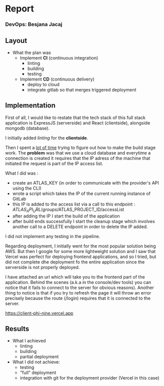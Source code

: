 # Report
### DevOps: Besjana Jacaj

## Layout
- What the plan was
    - Implement **CI** (continuous integration)
        - linting
        - building
        - testing
    - Implement **CD** (continuous delivery)
        - deploy to cloud
        - integrate gitlab so that merges triggered deployment

## Implementation
First of all, I would like to restate that the tech stack of this full stack application is ExpressJS (serverside) and React (clientside), alongside mongodb (database).

I initially added *linting* for the **clientside**.

Then I spent a <u>lot of time</u> trying to figure out how to make the build stage work. The __problem__ was that we use a cloud database and everytime a connection is created it requires that the IP adress of the machine that initiated the request is part of the IP access list.

What I did was :
- create an ATLAS_KEY (in order to communicate with the provider's API  using the CLI)
- wrote a script which takes the IP of the current running instance of GitLab 
- this IP is added to the access list via a call to this endpoint : $ATLAS_API_URL/groups/$ATLAS_PROJECT_ID/accessList
- after adding the IP I start the build of the application
- after build ends successfully I start the cleanup stage which involves another call to a DELETE endpoint in order to delete the IP added.


I did not implement any testing in the pipeline. 

Regarding deployment, I initially went for the most popular solution being AWS. 
But then I google for some more lightweight solution and I saw that Vercel was perfect for deploying frontend applications, and so I tried, but did not complete dhe deployment fo the entire application since the serverside is not properly deployed.

I have attached an url which will take you to the frontend part of the application. Behind the scenes (a.k.a in the console/dev tools) you can notice that it fails to connect to the server for obvious reasons).
Another thing to notice is that if you try to refresh the page it will throw an error precisely because the route (/login) requires that it is connected to the server.

https://client-phi-nine.vercel.app

## Results

- What I achieved
    - linting
    - building
    - partial deployment
- What I did not achieve:
    - testing
    - "full" deployment
    - integration with git for the deployment provider (Vercel in this case)

